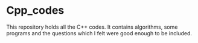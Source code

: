 # Cpp_codes
This repository holds all the C++ codes. It contains algorithms, some programs and the questions which I felt were good enough to be included.
